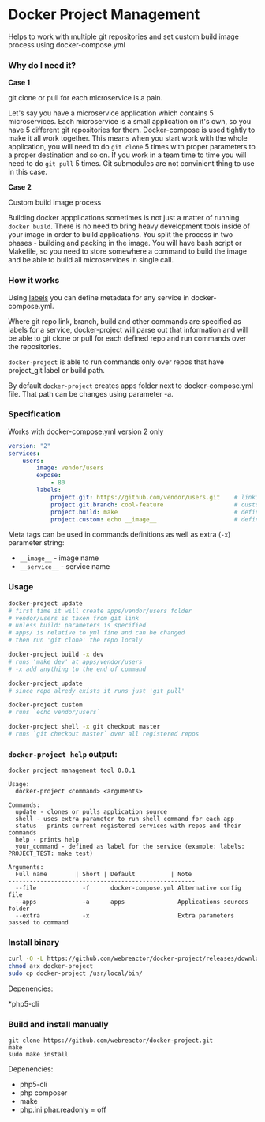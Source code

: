 Docker Project Management
=============

Helps to work with multiple git repositories and set custom build image process using docker-compose.yml


### Why do I need it?

**Case 1**

git clone or pull for each microservice is a pain.

Let's say you have a microservice application which contains 5 microservices.
Each microservice is a small application on it's own, so you have 5 different git repositories for them.
Docker-compose is used tightly to make it all work together.
This means when you start work with the whole application, you will need to do `git clone` 5 times with proper parameters to a proper destination and so on. If you work in a team time to time you will need to do `git pull` 5 times. Git submodules are not convinient thing to use in this case.

**Case 2**

Custom build image process

Building docker appplications sometimes is not just a matter of running `docker build`. There is no need to bring heavy development tools inside of your image in order to build applications. You split the process in two phases - building and packing in the image. You will have bash script or Makefile, so you need to store somewhere a command to build the image and be able to build all microservices in single call.


### How it works

Using [labels](https://docs.docker.com/v1.8/compose/yml/#labels) you can define metadata for any service in docker-compose.yml.

Where git repo link, branch, build and other commands are specified as labels for a service, docker-project will parse out that information and will be able to git clone or pull for each defined repo and run commands over the repositories.

`docker-project` is able to run commands only over repos that have project_git label or build path.


By default `docker-project` creates apps folder next to docker-compose.yml file. That path can be changes using parameter -a.



### Specification

Works with docker-compose.yml version 2 only

```yml
version: "2"
services:
    users:
        image: vendor/users
        expose:
            - 80
        labels:
            project.git: https://github.com/vendor/users.git    # linking git repo
            project.git.branch: cool-feature                    # custom branch, default is master
            project.build: make                                 # defining build command
            project.custom: echo __image__                      # defining custom command
```

Meta tags can be used in commands definitions as well as extra (`-x`) parameter string:
* `__image__`   - image name
* `__service__` - service name

### Usage

```bash
docker-project update
# first time it will create apps/vendor/users folder
# vendor/users is taken from git link
# unless build: parameters is specified
# apps/ is relative to yml fine and can be changed
# then run 'git clone' the repo localy

docker-project build -x dev
# runs 'make dev' at apps/vendor/users
# -x add anything to the end of command

docker-project update
# since repo alredy exists it runs just 'git pull'

docker-project custom
# runs `echo vendor/users`

docker-project shell -x git checkout master
# runs `git checkout master` over all registered repos

```


### `docker-project help` output:

```
docker project management tool 0.0.1

Usage:
  docker-project <command> <arguments>

Commands:
  update - clones or pulls application source
  shell - uses extra parameter to run shell command for each app
  status - prints current registered services with repos and their commands
  help - prints help
  your_command - defined as label for the service (example: labels: PROJECT_TEST: make test)

Arguments:
  Full name        | Short | Default          | Note
-----------------------------------------------------
  --file             -f      docker-compose.yml Alternative config file
  --apps             -a      apps               Applications sources folder
  --extra            -x                         Extra parameters passed to command
```

### Install binary

```bash
curl -O -L https://github.com/webreactor/docker-project/releases/download/0.0.1-alfa/docker-project
chmod a+x docker-project
sudo cp docker-project /usr/local/bin/
```

Depenencies:

*php5-cli

### Build and install manually

```
git clone https://github.com/webreactor/docker-project.git
make
sudo make install
```

Depenencies:

* php5-cli
* php composer
* make
* php.ini phar.readonly = off

